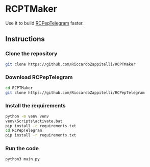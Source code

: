 # RCPTMaker
Use it to build [RCPepTelegram](https://github.com/RiccardoZappitelli/RCPepTelegram) faster.


## Instructions

### Clone the repository
```bash
git clone https://github.com/RiccardoZappitelli/RCPTMaker
```

### Download RCPepTelegram
```bash
cd RCPTMaker
git clone https://github.com/RiccardoZappitelli/RCPepTelegram
```

### Install the requirements
```bash
python -m venv venv
venv\Scripts\activate.bat
pip install -r requirements.txt
cd RCPepTelegram
pip install -r requirements.txt
```

### Run the code
```bash
python3 main.py
```